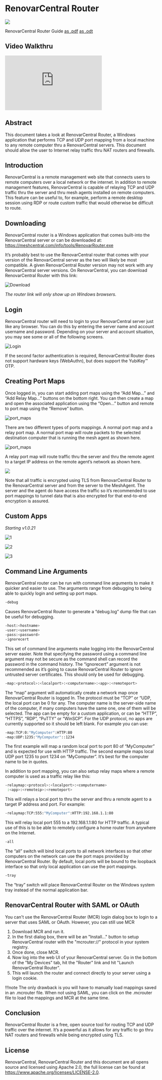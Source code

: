 # RenovarCentral Router

![](images/Aspose.Words.954ea56c-626b-416a-8b2a-efde10ebd3a9.002.png)

RenovarCentral Router Guide [as .pdf](https://meshcentral.com/info/docs/MeshCentral2RouterUserGuide.pdf) [as .odt](https://github.com/Ylianst/RenovarCentral/blob/master/docs/RenovarCentral%20Router%20User%20Guide%20v0.0.2.odt?raw=true)

## Video Walkthru

<div class="video-wrapper">
  <iframe width="320" height="180" src="https://www.youtube.com/embed/BubeVRmbCRM" frameborder="0" allowfullscreen></iframe>
</div>

## Abstract

This document takes a look at RenovarCentral Router, a Windows application that performs TCP and UDP port mapping from a local machine to any remote computer thru a RenovarCentral servers. This document should allow the user to Internet relay traffic thru NAT routers and firewalls. 

## Introduction

RenovarCentral is a remote management web site that connects users to remote computers over a local network or the internet. In addition to remote management features, RenovarCentral is capable of relaying TCP and UDP traffic thru the server and thru mesh agents installed on remote computers. This feature can be useful to, for example, perform a remote desktop session using RDP or route custom traffic that would otherwise be difficult to route. 

## Downloading

RenovarCentral router is a Windows application that comes built-into the RenovarCentral server or can
be downloaded at: <https://meshcentral.com/info/tools/RenovarRouter.exe>

It’s probably best to use the RenovarCentral router that comes with your version of the RenovarCentral
server as the two will likely be most compatible. A given RenovarCentral Router version may not
work with any RenovarCentral server versions. On RenovarCentral, you can download RenovarCentral
Router with this link:

![Download](images/download-link.png)

_The router link will only show up on Windows browsers._

## Login

RenovarCentral router will need to login to your RenovarCentral server just like any browser. You can
do this by entering the server name and account username and password. Depending on your
server and account situation, you may see some or all of the following screens.

![Login](images/login.png)

If the second factor authentication is required, RenovarCentral Router does not support hardware
keys (WebAuthn), but does support the YubiKey™ OTP.

## Creating Port Maps

Once logged in, you can start adding port maps using the “Add Map…” and “Add Relay Map…”
buttons on the bottom right. You can then create a map and open the associated application
using the “Open…” button and remote to port map using the “Remove” button.

![port_maps](images/port_maps.png)

There are two different types of ports mappings. A normal port map and a relay port map. A
normal port map will route packets to the selected destination computer that is running the mesh
agent as shown here.

![port_maps](images/port_maps2.png)

A relay port map will route traffic thru the server and thru the remote agent to a target IP address
on the remote agent’s network as shown here.

![](images/port_maps3.png)

Note that all traffic is encrypted using TLS from RenovarCentral Router to the RenovarCentral server
and from the server to the MeshAgent. The server and the agent do have access the traffic so it’s
recommended to use port mappings to tunnel data that is also encrypted for that end-to-end
encryption is assured.

## Custom Apps

_Starting v1.0.21_

![1](images/custom_apps1.png)

![2](images/custom_apps2.png)

![3](images/custom_apps3.png)

## Command Line Arguments

RenovarCentral router can be run with command line arguments to make it quicker and easier to
use. The arguments range from debugging to being able to quickly login and setting up port
maps.

```bash
-debug
```

Causes RenovarCentral Router to generate a “debug.log” dump file that can be useful for
debugging.

```bash
-host:<hostname>
-user:<username>
-pass:<password>
-ignorecert
```

This set of command line arguments make logging into the RenovarCentral server easier. Note that
specifying the password using a command line argument may not be secure as the command
shell can record the password in the command history. The “ignorecert” argument is not
recommended as it’s going to cause RenovarCentral Router to ignore untrusted server certificates.
This should only be used for debugging.

```bash
-map:<protocol>:<localport>:<computername>:<app>:<remoteport>
```

The “map” argument will automatically create a network map once RenovarCentral Router is logged
In. The protocol must be “TCP” or “UDP, the local port can be 0 for any. The computer name is
the server-side name of the computer, if many computers have the same one, one of them will be
selected. The app can be empty for a custom application, or can be “HTTP”, “HTTPS”, “RDP”,
“PuTTY” or “WinSCP”. For the UDP protocol, no apps are currently supported so it should be left
blank. For example you can use:

```bash
-map:TCP:0:"MyComputer":HTTP:80
-map:UDP:1235:"MyComputer"::1234
```

The first example will map a random local port to port 80 of “MyComputer” and is expected for
use with HTTP traffic. The second example maps local UDP port 1235 to port 1234 on
“MyComputer”. It’s best for the computer name to be in quotes.

In addition to port mapping, you can also setup relay maps where a remote computer is used as a
traffic relay like this:

```bash
-relaymap:<protocol>:<localport>:<computername>
 :<app>:<remoteip>:<remoteport>
```

This will relays a local port to thru the server and thru a remote agent to a target IP address and
port. For example:

```bash
-relaymap:TCP:555:"MyComputer":HTTP:192.168.1.1:80
```

This will relay local port 555 to a 192.168.1.1:80 for HTTP traffic. A typical use of this is to be able
to remotely configure a home router from anywhere on the Internet.

```bash
-all
```

The “all” switch will bind local ports to all network interfaces so that other computers on the
network can use the port maps provided by RenovarCentral Router. By default, local ports will be
bound to the loopback interface so that only local application can use the port mappings.

```bash
-tray
```

The “tray” switch will place RenovarCentral Router on the Windows system tray instead of the
normal application bar.

## RenovarCentral Router with SAML or OAuth

You can't use the RenovarCentral Router (MCR) login dialog box to login to a server that uses SAML or OAuth. However, you can still use MCR

1. Download MCR and run it. 
2. In the first dialog box, there will be an "Install..." button to setup RenovarCentral router with the "mcrouter://" protocol in your system registry. 
3. Once done, close MCR.
4. Now log into the web UI of your RenovarCentral server. Go in the bottom of the "My Devices" tab, hit the "Router" link and hit "Launch RenovarCentral Router".
5. This will launch the router and connect directly to your server using a login cookie.

!!!note
    The only drawback is you will have to manually load mappings saved in an .mcrouter file. When not using SAML, you can click on the .mcrouter file to load the mappings and MCR at the same time. 

## Conclusion

RenovarCentral Router is a free, open source tool for routing TCP and UDP traffic over the internet. It’s a powerful as it allows for any traffic to go thru NAT routers and firewalls while being encrypted using TLS. 

## License

RenovarCentral, RenovarCentral Router and this document are all opens source and licensed using
Apache 2.0, the full license can be found at <https://www.apache.org/licenses/LICENSE-2.0>.
